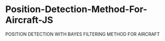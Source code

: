 # Position-Detection-Method-For-Aircraft-JS
POSITION DETECTION WITH BAYES FILTERING METHOD FOR AIRCRAFT
